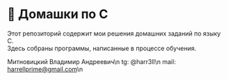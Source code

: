 # 📝 Домашки по C

Этот репозиторий содержит мои решения домашних заданий по языку C.  
Здесь собраны программы, написанные в процессе обучения.

Митновицкий Владимир Андреевич\n
tg: @harr3ll\n
mail: harrellprime@gmail.com\n